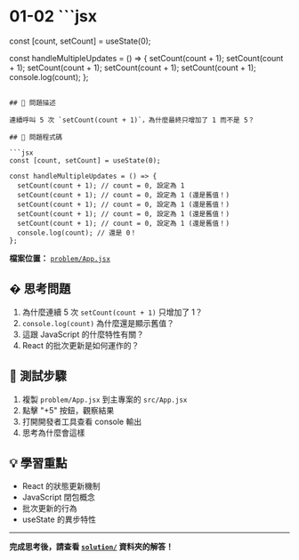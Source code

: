 # 01-02 ```jsx
const [count, setCount] = useState(0);

const handleMultipleUpdates = () => {
  setCount(count + 1);
  setCount(count + 1);
  setCount(count + 1);
  setCount(count + 1);
  setCount(count + 1);
  console.log(count);
};
```續呼叫這麼多次，怎麼只作用一次？

## 🎯 問題描述

連續呼叫 5 次 `setCount(count + 1)`，為什麼最終只增加了 1 而不是 5？

## 🔴 問題程式碼

```jsx
const [count, setCount] = useState(0);

const handleMultipleUpdates = () => {
  setCount(count + 1); // count = 0, 設定為 1
  setCount(count + 1); // count = 0, 設定為 1 (還是舊值！)
  setCount(count + 1); // count = 0, 設定為 1 (還是舊值！)
  setCount(count + 1); // count = 0, 設定為 1 (還是舊值！)
  setCount(count + 1); // count = 0, 設定為 1 (還是舊值！)
  console.log(count); // 還是 0！
};
```

**檔案位置：** [`problem/App.jsx`](problem/App.jsx)

## � 思考問題

1. 為什麼連續 5 次 `setCount(count + 1)` 只增加了 1？
2. `console.log(count)` 為什麼還是顯示舊值？
3. 這跟 JavaScript 的什麼特性有關？
4. React 的批次更新是如何運作的？

## 🚀 測試步驟

1. 複製 `problem/App.jsx` 到主專案的 `src/App.jsx`
2. 點擊 "+5" 按鈕，觀察結果
3. 打開開發者工具查看 console 輸出
4. 思考為什麼會這樣

## 💡 學習重點

- React 的狀態更新機制
- JavaScript 閉包概念
- 批次更新的行為
- useState 的異步特性

---

**完成思考後，請查看 [`solution/`](solution/) 資料夾的解答！**
